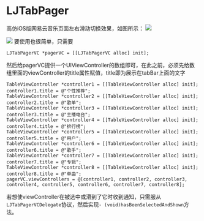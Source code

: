 # LJTabPager
高仿iOS版网易云音乐页面左右滑动切换效果，如图所示：
![](http://oluwxq3sq.bkt.clouddn.com/LJTabPager.PNG)

![](http://oluwxq3sq.bkt.clouddn.com/F8862AEF-AF23-4247-BF23-8EE0B2686263.JPG)
要使用也很简单，只需要

    LJTabPagerVC *pagerVC = [[LJTabPagerVC alloc] init];


然后给pagerVC提供一个UIViewController的数组即可，在此之前，必须先给数组里面的viewController的title属性赋值，title即为展示在tabBar上面的文字


    TableViewController *controller1 = [[TableViewController alloc] init];
    controller1.title = @"个性推荐";
    TableViewController *controller2 = [[TableViewController alloc] init];
    controller2.title = @"歌单";
    TableViewController *controller3 = [[TableViewController alloc] init];
    controller3.title = @"主播电台";
    TableViewController *controller4 = [[TableViewController alloc] init];
    controller4.title = @"排行榜";
    TableViewController *controller5 = [[TableViewController alloc] init];
    controller5.title = @"用户";
    TableViewController *controller6 = [[TableViewController alloc] init];
    controller6.title = @"歌手";
    TableViewController *controller7 = [[TableViewController alloc] init];
    controller7.title = @"专辑";
    TableViewController *controller8 = [[TableViewController alloc] init];
    controller8.title = @"单曲";
    pagerVC.viewControllers = @[controller1, controller2, controller3, controller4, controller5, controller6, controller7, controller8];
    
 若想使viewController在被选中或滑到了它时收到通知，只需服从`LJTabPagerVCDelegate`协议，然后实现`- (void)hasBeenSelectedAndShown`方法。
